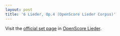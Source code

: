 ```yaml
---
layout: post
title: '6 Lieder, Op.4 (OpenScore Lieder Corpus)'
---
```


Visit the [official set page] in [OpenScore Lieder].

[official set page]: https://musescore.com/openscore-lieder-corpus/sets/5103263
[OpenScore Lieder]: https://musescore.com/openscore-lieder-corpus

